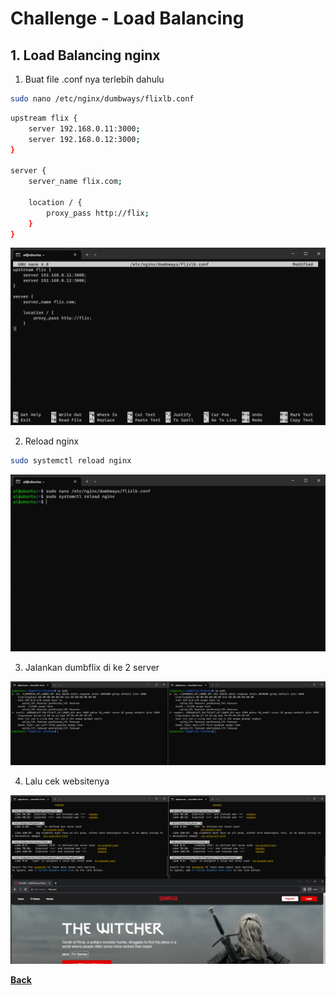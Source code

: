 # Challenge - Load Balancing

## 1. Load Balancing nginx

1. Buat file .conf nya terlebih dahulu
```bash
sudo nano /etc/nginx/dumbways/flixlb.conf 
``` 

```bash
upstream flix {
    server 192.168.0.11:3000;
    server 192.168.0.12:3000;
}

server {
    server_name flix.com;

    location / {
        proxy_pass http://flix;
    }
}
``` 
<img src="images/image001.png">

2. Reload nginx
```bash
sudo systemctl reload nginx
``` 
<img src="images/image002.png">

3. Jalankan dumbflix di ke 2 server
<img src="images/image003.png">

4. Lalu cek websitenya
<img src="images/image004.png">

[**Back**](../../README.md)
